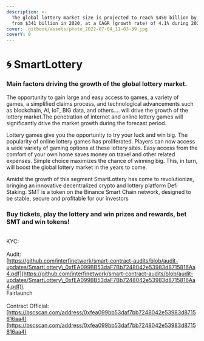 ```yaml
---
description: >-
  The global lottery market size is projected to reach $450 billion by 2027,
  from $341 billion in 2020, at a CAGR (growth rate) of 4.1% during 2021-2027
cover: .gitbook/assets/photo_2022-07-04_11-03-39.jpg
coverY: 0
---
```


# 🌀 SmartLottery

### Main factors driving the growth of the global lottery market.

The opportunity to gain large and easy access to games, a variety of games, a simplified claims process, and technological advancements such as blockchain, AI, IoT, BIG data, and others.... will drive the growth of the lottery market.The penetration of internet and online lottery games will significantly drive the market growth during the forecast period.

Lottery games give you the opportunity to try your luck and win big. The popularity of online lottery games has proliferated. Players can now access a wide variety of gaming options at these lottery sites. Easy access from the comfort of your own home saves money on travel and other related expenses. Simple choice maximizes the chance of winning big. This, in turn, will boost the global lottery market in the years to come.

Amidst the growth of this segment SmartLottery has come to revolutionize, bringing an innovative decentralized crypto and lottery platform Defi Staking. SMT is a token on the Binance Smart Chain network, designed to be stable, secure and profitable for our investors

### Buy tickets, play the lottery and win prizes and rewards, bet SMT and win tokens!

\
KYC:\
\
Audit:\
[https://github.com/interfinetwork/smart-contract-audits/blob/audit-updates/SmartLottery\_0xfEA099BB53daF7Bb7248042e53983d8715816Aa4.pdf](https://github.com/interfinetwork/smart-contract-audits/blob/audit-updates/SmartLottery\_0xfEA099BB53daF7Bb7248042e53983d8715816Aa4.pdf)\
\
Fairlaunch \
\
Contract Official: [https://bscscan.com/address/0xfea099bb53daf7bb7248042e53983d8715816aa4](https://bscscan.com/address/0xfea099bb53daf7bb7248042e53983d8715816aa4)

